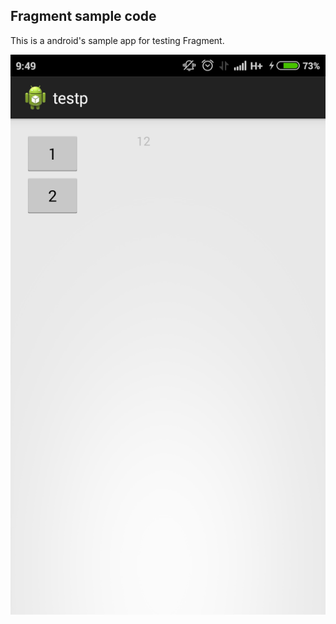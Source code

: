 Fragment sample code
-----------------------------------
This is a android's sample app for testing Fragment.


![github](https://github.com/DeanHuangTW/AndroidFragmenttest/blob/master/1.png "github")